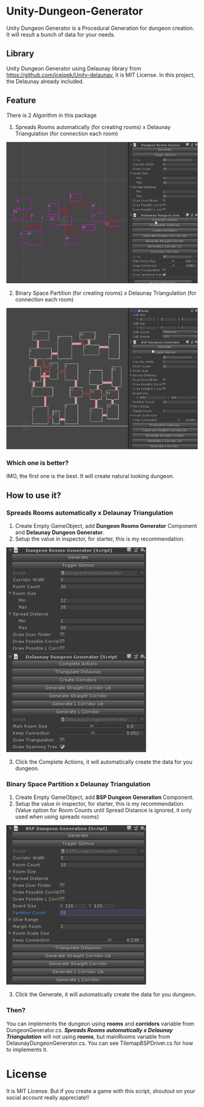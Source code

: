# Unity-Dungeon-Generator
Unity Dungeon Generator is a Procedural Generation for dungeon creation. It will result a bunch of data for your needs.

## Library
Unity Dungeon Generator using Delaunay library from https://github.com/jceipek/Unity-delaunay, it is MIT License. In this project, the Delaunay already included.

## Feature
There is 2 Algorithm in this package
1. Spreads Rooms automatically (for creating rooms) x Delaunay Triangulation (for connection each room)

![alt text](https://github.com/damarindra/Unity-Dungeon-Generator/blob/master/delaunay.gif "Delaunay")

2. Binary Space Partition (for creating rooms) x Delaunay Triangulation (for connection each room)

![alt text](https://github.com/damarindra/Unity-Dungeon-Generator/blob/master/bsp.gif "Binary Space Partition")

### Which one is better?
IMO, the first one is the best. It will create natural looking dungeon.

## How to use it?
### Spreads Rooms automatically x Delaunay Triangulation
1. Create Empty GameObject, add **Dungeon Rooms Generator** Component and **Delaunay Dungeon Generator**.
2. Setup the value in inspector, for starter, this is my recommendation.

![alt text](https://github.com/damarindra/Unity-Dungeon-Generator/blob/master/delaunay.jpg "Delaunay")

3. Click the Complete Actions, it will automatically create the data for you dungeon.

### Binary Space Partition x Delaunay Triangulation
1. Create Empty GameObject, add **BSP Dungeon Generation** Component.
2. Setup the value in inspector, for starter, this is my recommendation. (Value option for Room Counts until Spread Distance is ignored, it only used when using spreads rooms)

![alt text](https://github.com/damarindra/Unity-Dungeon-Generator/blob/master/bsp.jpg "Binary Space Partition")

3. Click the Generate, it will automatically create the data for you dungeon.

### Then?
You can implements the dungeon using **rooms** and **corridors** variable from DungeonGenerator.cs.  ***Spreads Rooms automatically x Delaunay Triangulation*** will not using **rooms**, but mainRooms variable from DelaunayDungeonGenerator.cs. You can see TilemapBSPDriver.cs for how to implements it.

# License
It is MIT License. But if you create a game with this script, shoutout on your social account really appreciate!!
